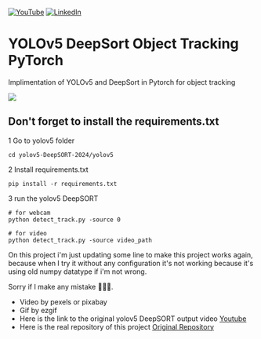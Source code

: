[![YouTube][youtube-shield]][youtube-url]
[![LinkedIn][linkedin-shield]][linkedin-url]

# YOLOv5 DeepSort Object Tracking PyTorch
 Implimentation of YOLOv5 and DeepSort in Pytorch for object tracking
 
 ![](result.gif)

## Don't forget to install the requirements.txt
1 Go to yolov5 folder
~~~
cd yolov5-DeepSORT-2024/yolov5
~~~

2 Install requirements.txt
~~~
pip install -r requirements.txt
~~~

3 run the yolov5 DeepSORT
~~~
# for webcam
python detect_track.py -source 0

# for video
python detect_track.py -source video_path
~~~

On this project i'm just updating some line to make this project works again, because when I try it without any configuration it's not working because it's using old numpy datatype if i'm not wrong.

Sorry if I make any mistake 🙏🙏🙏.

- Video by pexels or pixabay
- Gif by ezgif
- Here is the link to the original yolov5 DeepSORT output video [Youtube](https://youtu.be/zuoxUaRC3l8)
- Here is the real repository of this project [Original Repository](https://github.com/anil2k/YOLOv5-DeepSort-Object-Tracking-PyTorch?tab=readme-ov-file)

[youtube-shield]: https://img.shields.io/badge/-youtube-black.svg?style=for-the-badge&logo=youtube&colorR=555
[youtube-url]: https://www.youtube.com/channel/UC8pztyZ8bYiflGMKGcLdAGw
[linkedin-shield]: https://img.shields.io/badge/-LinkedIn-black.svg?style=for-the-badge&logo=linkedin&colorB=555
[linkedin-url]:  https://linkedin.com/in/anil2kk
